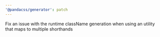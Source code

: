 ```yaml
---
'@pandacss/generator': patch
---
```


Fix an issue with the runtime className generation when using an utility that maps to multiple shorthands
